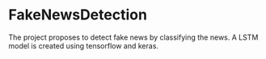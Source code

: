 # FakeNewsDetection
The project proposes to detect fake news by classifying the news.
A LSTM model is created using tensorflow and keras.
